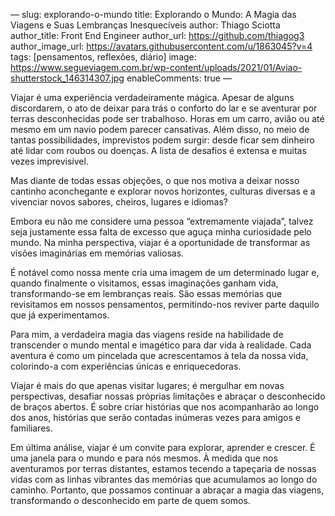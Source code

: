 —
slug: explorando-o-mundo
title: Explorando o Mundo: A Magia das Viagens e Suas Lembranças Inesquecíveis
author: Thiago Sciotta
author_title: Front End Engineer
author_url: https://github.com/thiagog3
author_image_url: https://avatars.githubusercontent.com/u/1863045?v=4
tags: [pensamentos, reflexões, diário]
image: https://www.segueviagem.com.br/wp-content/uploads/2021/01/Aviao-shutterstock_146314307.jpg
enableComments: true
—

Viajar é uma experiência verdadeiramente mágica. Apesar de alguns discordarem, o ato de deixar para trás o conforto do lar e se aventurar por terras desconhecidas pode ser trabalhoso. Horas em um carro, avião ou até mesmo em um navio podem parecer cansativas. Além disso, no meio de tantas possibilidades, imprevistos podem surgir: desde ficar sem dinheiro até lidar com roubos ou doenças. A lista de desafios é extensa e muitas vezes imprevisível.

Mas diante de todas essas objeções, o que nos motiva a deixar nosso cantinho aconchegante e explorar novos horizontes, culturas diversas e a vivenciar novos sabores, cheiros, lugares e idiomas?

Embora eu não me considere uma pessoa “extremamente viajada”, talvez seja justamente essa falta de excesso que aguça minha curiosidade pelo mundo. Na minha perspectiva, viajar é a oportunidade de transformar as visões imaginárias em memórias valiosas.

É notável como nossa mente cria uma imagem de um determinado lugar e, quando finalmente o visitamos, essas imaginações ganham vida, transformando-se em lembranças reais. São essas memórias que revisitamos em nossos pensamentos, permitindo-nos reviver parte daquilo que já experimentamos.

Para mim, a verdadeira magia das viagens reside na habilidade de transcender o mundo mental e imagético para dar vida à realidade. Cada aventura é como um pincelada que acrescentamos à tela da nossa vida, colorindo-a com experiências únicas e enriquecedoras.

Viajar é mais do que apenas visitar lugares; é mergulhar em novas perspectivas, desafiar nossas próprias limitações e abraçar o desconhecido de braços abertos. É sobre criar histórias que nos acompanharão ao longo dos anos, histórias que serão contadas inúmeras vezes para amigos e familiares.

Em última análise, viajar é um convite para explorar, aprender e crescer. É uma janela para o mundo e para nós mesmos. À medida que nos aventuramos por terras distantes, estamos tecendo a tapeçaria de nossas vidas com as linhas vibrantes das memórias que acumulamos ao longo do caminho. Portanto, que possamos continuar a abraçar a magia das viagens, transformando o desconhecido em parte de quem somos.